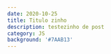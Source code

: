 ```yaml
---
date: 2020-10-25
title: Titulo zinho
description: testezinho de post
category: JS
background: '#7AAB13'
---
```


